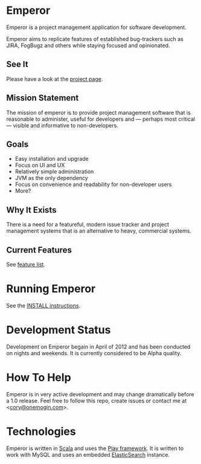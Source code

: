 # Emperor

Emperor is a project management application for software development.

Emperor aims to replicate features of established bug-trackers such as JIRA, FogBugz and others while staying focused and opinionated.

## See It

Please have a look at the [project page](http://gphat.github.com/emperor/).

## Mission Statement

The mission of emperor is to provide project management software that is reasonable to administer, useful for developers and &mdash; perhaps most critical &mdash; visible and informative to non-developers.

## Goals

 * Easy installation and upgrade
 * Focus on UI and UX
 * Relatively simple administration
 * JVM as the only dependency
 * Focus on convenience and readability for non-developer users
 * More?

## Why It Exists

There is a need for a featureful, modern issue tracker and project management systems that is an alternative to heavy, commercial systems.

## Current Features

See [feature list](https://github.com/gphat/emperor/blob/master/features.md).

# Running Emperor

See the [INSTALL instructions](https://github.com/gphat/emperor/blob/master/INSTALL.md).

# Development Status

Development on Emperor begain in April of 2012 and has been conducted on nights and weekends. It is currently considered to be Alpha quality.

# How To Help

Emperor is in very active development and may change dramatically before a 1.0 release. Feel free to follow this repo, create issues or contact me at \<cory@onemogin.com>.

# Technologies

Emperor is written in [Scala](http://www.scala-lang.org/) and uses the
[Play framework](http://www.playframework.org/).  It is written to work with
MySQL and uses an embedded [ElasticSearch](http://www.elasticsearch.org/)
instance.
